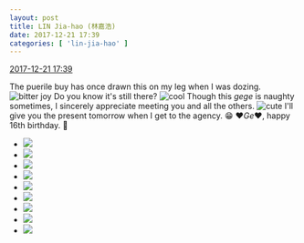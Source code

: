 ```yaml
---
layout: post
title: LIN Jia-hao (林嘉浩)
date: 2017-12-21 17:39
categories: [ 'lin-jia-hao' ]
---
```


<div class="weibo-info">
  <a href="https://weibo.com/6210352257/FAGXgEnAd">2017-12-21 17:39</a>
</div>

The puerile buy has once drawn this on my leg when I was dozing. ![bitter joy](http://img.t.sinajs.cn/t4/appstyle/expression/ext/normal/2c/moren_yunbei_org.png) Do you know it's still there? ![cool](https://img.t.sinajs.cn/t4/appstyle/expression/ext/normal/8a/pcmoren_cool2017_org.png) Though this *gege* is naughty sometimes, I sincerely appreciate meeting you and all the others. ![cute](https://img.t.sinajs.cn/t4/appstyle/expression/ext/normal/14/tza_org.gif) I'll give you the present tomorrow when I get to the agency. :grin: :heart:*Ge*:heart:, happy 16th birthday. 🎊

<!-- more -->

<ul class="weibo-pic-list-3">
  <li class="weibo-pic">
    <a href="https://wx3.sinaimg.cn/mw690/006Mi0jTgy1fmoic239joj31hc1z4tmv.jpg"><img src="//wx3.sinaimg.cn/thumb150/006Mi0jTgy1fmoic239joj31hc1z4tmv.jpg" /></a>
  </li>
  <li class="weibo-pic">
    <a href="https://wx1.sinaimg.cn/mw690/006Mi0jTgy1fmoic7ofkrj326n2q4npe.jpg"><img src="//wx1.sinaimg.cn/thumb150/006Mi0jTgy1fmoic7ofkrj326n2q4npe.jpg" /></a>
  </li>
  <li class="weibo-pic">
    <a href="https://wx1.sinaimg.cn/mw690/006Mi0jTgy1fmoicaovwkj30k00shdk4.jpg"><img src="//wx1.sinaimg.cn/thumb150/006Mi0jTgy1fmoicaovwkj30k00shdk4.jpg" /></a>
  </li>
  <li class="weibo-pic">
    <a href="https://wx3.sinaimg.cn/mw690/006Mi0jTgy1fmoicdof9bj31t52evx6p.jpg"><img src="//wx3.sinaimg.cn/thumb150/006Mi0jTgy1fmoicdof9bj31t52evx6p.jpg" /></a>
  </li>
  <li class="weibo-pic">
    <a href="https://wx1.sinaimg.cn/mw690/006Mi0jTgy1fmoicfyvwcj32co26t1dg.jpg"><img src="//wx1.sinaimg.cn/thumb150/006Mi0jTgy1fmoicfyvwcj32co26t1dg.jpg" /></a>
  </li>
  <li class="weibo-pic">
    <a href="https://wx1.sinaimg.cn/mw690/006Mi0jTgy1fmoibyiasoj30jz0t4q79.jpg"><img src="//wx1.sinaimg.cn/thumb150/006Mi0jTgy1fmoibyiasoj30jz0t4q79.jpg" /></a>
  </li>
  <li class="weibo-pic">
    <a href="https://wx4.sinaimg.cn/mw690/006Mi0jTgy1fmoicicowwj31ps2cyb1d.jpg"><img src="//wx4.sinaimg.cn/thumb150/006Mi0jTgy1fmoicicowwj31ps2cyb1d.jpg" /></a>
  </li>
  <li class="weibo-pic">
    <a href="https://wx4.sinaimg.cn/mw690/006Mi0jTgy1fmoicj6eqxj30k00wzdhu.jpg"><img src="//wx4.sinaimg.cn/thumb150/006Mi0jTgy1fmoicj6eqxj30k00wzdhu.jpg" /></a>
  </li>
  <li class="weibo-pic">
    <a href="https://wx2.sinaimg.cn/mw690/006Mi0jTgy1fmoicjnm3aj30gn0dft9c.jpg"><img src="//wx2.sinaimg.cn/thumb150/006Mi0jTgy1fmoicjnm3aj30gn0dft9c.jpg" /></a>
  </li>
</ul>
